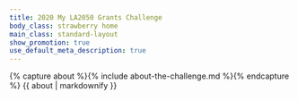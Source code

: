 ```yaml
---
title: 2020 My LA2050 Grants Challenge
body_class: strawberry home
main_class: standard-layout
show_promotion: true
use_default_meta_description: true
---
```


{% capture about %}{% include about-the-challenge.md %}{% endcapture %}
{{ about | markdownify }}
